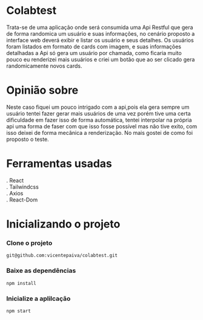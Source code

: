 # Colabtest

Trata-se de uma aplicação onde será consumida uma Api Restful que gera de forma randomica um usuário e suas informações, no cenário proposto a interface web deverá exibir e listar os usuário e seus detalhes.
Os usuários foram listados em formato de cards com imagem, e suas informações detalhadas a Api só gera um usuário por chamada, como ficaria muito pouco eu renderizei mais usuários e criei um botão que ao ser clicado gera randomicamente novos cards. </br>


# Opinião sobre 
Neste caso fiquei um pouco intrigado com a api,pois ela gera sempre um usuário tentei fazer gerar mais usuários de uma vez porém tive uma certa dificuldade em fazer isso de forma automática, tentei interpolar na própria api uma forma de faser com que isso fosse possível mas não tive exito, com isso deixei de forma mecânica a renderização. No mais gostei de como foi proposto o teste. 

# Ferramentas usadas

. React </br>
. Tailwindcss </br>
. Axios </br>
. React-Dom </br>


# Inicializando o projeto

### Clone o projeto 
`git@github.com:vicentepaiva/colabtest.git`

### Baixe as dependências
`npm install`

### Inicialize a aplilcação
`npm start`
